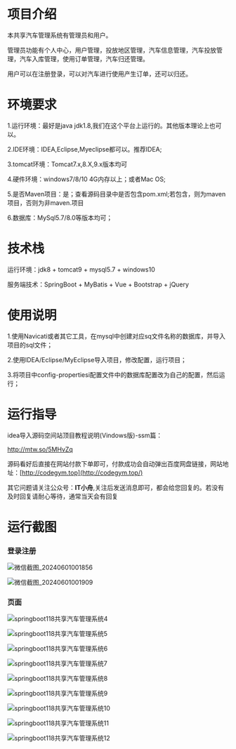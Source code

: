 # 项目介绍

本共享汽车管理系统有管理员和用户。



管理员功能有个人中心，用户管理，投放地区管理，汽车信息管理，汽车投放管理，汽车入库管理，使用订单管理，汽车归还管理。



用户可以在注册登录，可以对汽车进行使用产生订单，还可以归还。





# 环境要求



1.运行环境：最好是java jdk1.8,我们在这个平台上运行的。其他版本理论上也可以。 

2.IDE环境：IDEA,Eclipse,Myeclipse都可以。推荐IDEA; 

3.tomcat环境：Tomcat7.x,8.X,9.x版本均可 

4.硬件环境：windows7/8/10 4G内存以上；或者Mac OS; 

5.是否Maven项目：是；查看源码目录中是否包含pom.xml;若包含，则为maven项目，否则为非maven.项目 

6.数据库：MySql5.7/8.0等版本均可；





# 技术栈



运行环境：jdk8 + tomcat9 + mysql5.7 + windows10

服务端技术：SpringBoot + MyBatis + Vue + Bootstrap + jQuery





# 使用说明





1.使用Navicati或者其它工具，在mysql中创建对应sq文件名称的数据库，并导入项目的sql文件； 

2.使用IDEA/Eclipse/MyEclipse导入项目，修改配置，运行项目； 

3.将项目中config-propertiesi配置文件中的数据库配置改为自己的配置，然后运行；





# 运行指导

idea导入源码空间站顶目教程说明(Vindows版)-ssm篇：

http://mtw.so/5MHvZq 

源码看好后直接在网站付款下单即可，付款成功会自动弹出百度网盘链接，网站地址：[http://codegym.top](http://codegym.top/)

其它问题请关注公众号：**IT小舟**,关注后发送消息即可，都会给您回复的。若没有及时回复请耐心等待，通常当天会有回复



# 运行截图

### 登录注册

![微信截图_20240601001856](https://gulimallcativen.oss-cn-shenzhen.aliyuncs.com/fdsfdddsddddghfgfffgdddfsshi/%E5%BE%AE%E4%BF%A1%E6%88%AA%E5%9B%BE_20240601001856.png)

![微信截图_20240601001909](https://gulimallcativen.oss-cn-shenzhen.aliyuncs.com/fdsfdddsddddghfgfffgdddfsshi/%E5%BE%AE%E4%BF%A1%E6%88%AA%E5%9B%BE_20240601001909.png)



### 页面

![springboot118共享汽车管理系统4](https://gulimallcativen.oss-cn-shenzhen.aliyuncs.com/fdsfdddsddddghfgfffgdddfsshi/springboot118%E5%85%B1%E4%BA%AB%E6%B1%BD%E8%BD%A6%E7%AE%A1%E7%90%86%E7%B3%BB%E7%BB%9F4.png)

![springboot118共享汽车管理系统5](https://gulimallcativen.oss-cn-shenzhen.aliyuncs.com/fdsfdddsddddghfgfffgdddfsshi/springboot118%E5%85%B1%E4%BA%AB%E6%B1%BD%E8%BD%A6%E7%AE%A1%E7%90%86%E7%B3%BB%E7%BB%9F5.png)

![springboot118共享汽车管理系统6](https://gulimallcativen.oss-cn-shenzhen.aliyuncs.com/fdsfdddsddddghfgfffgdddfsshi/springboot118%E5%85%B1%E4%BA%AB%E6%B1%BD%E8%BD%A6%E7%AE%A1%E7%90%86%E7%B3%BB%E7%BB%9F6.png)

![springboot118共享汽车管理系统7](https://gulimallcativen.oss-cn-shenzhen.aliyuncs.com/fdsfdddsddddghfgfffgdddfsshi/springboot118%E5%85%B1%E4%BA%AB%E6%B1%BD%E8%BD%A6%E7%AE%A1%E7%90%86%E7%B3%BB%E7%BB%9F7.png)

![springboot118共享汽车管理系统8](https://gulimallcativen.oss-cn-shenzhen.aliyuncs.com/fdsfdddsddddghfgfffgdddfsshi/springboot118%E5%85%B1%E4%BA%AB%E6%B1%BD%E8%BD%A6%E7%AE%A1%E7%90%86%E7%B3%BB%E7%BB%9F8.png)

![springboot118共享汽车管理系统9](https://gulimallcativen.oss-cn-shenzhen.aliyuncs.com/fdsfdddsddddghfgfffgdddfsshi/springboot118%E5%85%B1%E4%BA%AB%E6%B1%BD%E8%BD%A6%E7%AE%A1%E7%90%86%E7%B3%BB%E7%BB%9F9.png)

![springboot118共享汽车管理系统10](https://gulimallcativen.oss-cn-shenzhen.aliyuncs.com/fdsfdddsddddghfgfffgdddfsshi/springboot118%E5%85%B1%E4%BA%AB%E6%B1%BD%E8%BD%A6%E7%AE%A1%E7%90%86%E7%B3%BB%E7%BB%9F10.png)

![springboot118共享汽车管理系统11](https://gulimallcativen.oss-cn-shenzhen.aliyuncs.com/fdsfdddsddddghfgfffgdddfsshi/springboot118%E5%85%B1%E4%BA%AB%E6%B1%BD%E8%BD%A6%E7%AE%A1%E7%90%86%E7%B3%BB%E7%BB%9F11.png)

![springboot118共享汽车管理系统12](https://gulimallcativen.oss-cn-shenzhen.aliyuncs.com/fdsfdddsddddghfgfffgdddfsshi/springboot118%E5%85%B1%E4%BA%AB%E6%B1%BD%E8%BD%A6%E7%AE%A1%E7%90%86%E7%B3%BB%E7%BB%9F12.png)
